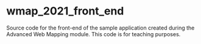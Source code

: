 # wmap_2021_front_end
Source code for the front-end of the sample application created during the Advanced Web Mapping module. This code is for teaching purposes.
